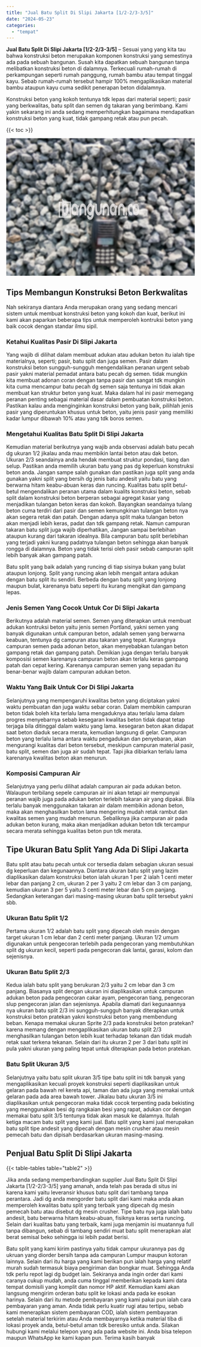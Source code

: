 ```yaml
---
title: "Jual Batu Split Di Slipi Jakarta [1/2-2/3-3/5]"
date: "2024-05-23"
categories: 
  - "tempat"
---
```


**Jual Batu Split Di Slipi Jakarta \[1/2-2/3-3/5\]** – Sesuai yang yang kita tau bahwa konstruksi beton merupakan komponen konstruksi yang semestinya ada pada sebuah bangunan. Susah kita dapatkan sebuah bangunan tanpa melibatkan konstruksi beton di dalamnya. Terkecuali rumah-rumah di perkampungan seperti rumah panggung, rumah bambu atau tempat tinggal kayu. Sebab rumah-rumah tersebut hampir 100% mengaplikasikan material bambu ataupun kayu cuma sedikit penerapan beton didalamnya.

Konstruksi beton yang kokoh tentunya tdk lepas dari material seperti; pasir yang berkwalitas, batu split dan semen dg takaran yang berimbang. Kami yakin sekarang ini anda sedang memperhitungkan bagaimana mendapatkan konstruksi beton yang kuat, tidak gampang retak atau pun pecah.

{{< toc >}}

![Jual Batu Split Di Slipi Jakarta [1/2-2/3-3/5]](/images/jual-batu-split-24.png)

## Tips Membangun Konstruksi Beton Berkwalitas

Nah sekiranya diantara Anda merupakan orang yang sedang mencari sistem untuk membuat konstruksi beton yang kokoh dan kuat, berikut ini kami akan paparkan beberapa tips untuk memperoleh kontruksi beton yang baik cocok dengan standar ilmu sipil.

### Ketahui Kualitas Pasir Di Slipi Jakarta

Yang wajib di dilihat dalam membuat adukan atau adukan beton itu ialah tipe materialnya, seperti; pasir, batu split dan juga semen. Pasir dalam konstruksi beton sungguh-sungguh mengendalikan peranan urgent sebab pasir yakni material pemadat antara batu pecah dg semen. tidak mungkin kita membuat adonan coran dengan tanpa pasir dan sangat tdk mungkin kita cuma mencampur batu pecah dg semen saja tentunya ini tidak akan membuat kan struktur beton yang kuat. Maka dalam hal ini pasir memegang peranan penting sebagai material dasar dalam pembuatan konstruksi beton. Pastikan kalau anda menginginkan konstruksi beton yang baik, pilihlah jenis pasir yang diperuntukan khusus untuk beton, yaitu jenis pasir yang memiliki kadar lumpur dibawah 10% atau yang tdk boros semen.

### Mengetahui Kualitas Batu Split Di Slipi Jakarta

Kemudian material berikutnya yang wajib anda observasi adalah batu pecah dg ukuran 1/2 jikalau anda mau membikin lantai beton atau dak beton. Ukuran 2/3 seandainya anda hendak membuat struktur pondasi, tiang dan selup. Pastikan anda memilih ukuran batu yang pas dg keperluan konstruksi beton anda. Jangan sampe salah gunakan dan pastikan juga split yang anda gunakan yakni split yang bersih dg jenis batu andesit yaitu batu yang berwarna hitam keabu-abuan keras dan runcing. Kualitas batu split betul-betul mengendalikan peranan utama dalam kualits konstruksi beton, sebab split dalam konstruksi beton berperan sebagai agregat kasar yang menjadikan tulangan beton keras dan kokoh. Bayangkan seandainya tulang beton cuma terdiri dari pasir dan semen kemungkinan tulangan beton nya akan segera retak dan patah. Dengan adanya split maka tulangan beton akan menjadi lebih keras, padat dan tdk gampang retak. Namun campuran takaran batu split juga wajib diperhatikan, Jangan sampai berlebihan ataupun kurang dari takaran idealnya. Bila campuran batu split berlebihan yang terjadi yakni kurang padatnya tulangan beton sehingga akan banyak rongga di dalamnya. Beton yang tidak terisi oleh pasir sebab campuran split lebih banyak akan gampang patah.

Batu split yang baik adalah yang runcing di tiap sisinya bukan yang bulat ataupun lonjong. Split yang runcing akan lebih mengait antara adukan dengan batu split itu sendiri. Berbeda dengan batu split yang lonjong maupun bulat, karenanya batu seperti itu kurang mengikat dan gampang lepas.

### Jenis Semen Yang Cocok Untuk Cor Di Slipi Jakarta

Berikutnya adalah material semen. Semen yang diterapkan untuk membuat adukan kontruksi beton yaitu jenis semen Portland, yakni semen yang banyak digunakan untuk campuran beton, adalah semen yang berwarna keabuan, tentunya dg campuran atau takaran yang tepat. Kurangnya campuran semen pada adonan beton, akan menyebabkan tulangan beton gampang retak dan gampang patah. Demikian juga dengan terlalu banyak komposisi semen karenanya campuran beton akan terlalu keras gampang patah dan cepat kering. Karenanya campuran semen yang sepadan itu benar-benar wajib dalam campuran adukan beton.

### Waktu Yang Baik Untuk Cor Di Slipi Jakarta

Selanjutnya yang mempengaruhi kwalitas beton yang diciptakan yakni waktu pembuatan dan juga waktu sebar coran. Dalam membikin campuran beton tidak boleh kita terlalu lama mengaduknya atau terlalu lama dalam progres menyebarnya sebab kesegaran kwalitas beton tidak dapat tetap terjaga bila ditinggal dalam waktu yang lama. kesegaran beton akan didapat saat beton diaduk secara merata, kemudian langsung di gelar. Campuran beton yang terlalu lama antara waktu pengadukan dan penyebaran, akan mengurangi kualitas dari beton tersebut, meskipun campuran material pasir, batu split, semen dan juga air sudah tepat. Tapi jika dibiarkan terlalu lama karenanya kwalitas beton akan menurun.

### Komposisi Campuran Air

Selanjutnya yang perlu dilihat adalah campuran air pada adukan beton. Walaupun terbilang sepele campuran air ini akan tetapi air mempunyai peranan wajib juga pada adukan beton terlebih takaran air yang dipakai. Bila terlalu banyak menggunakan takaran air dalam membikin adonan beton, maka akan menghasilkan beton lama mengering mudah retak rambut dan kwalitas semen yang mudah menurun. Sebaliknya jika campuran air pada adukan beton kurang, maka akan menjadikan adukan beton tdk tercampur secara merata sehingga kualitas beton pun tdk merata.

## Tipe Ukuran Batu Split Yang Ada Di Slipi Jakarta

Batu split atau batu pecah untuk cor tersedia dalam sebagian ukuran sesuai dg keperluan dan kegunaannya. Diantara ukuran batu split yang lazim diaplikasikan dalam konstruksi beton ialah ukuran 1 per 2 ialah 1 centi meter lebar dan panjang 2 cm, ukuran 2 per 3 yaitu 2 cm lebar dan 3 cm panjang, kemudian ukuran 3 per 5 yaitu 3 centi meter lebar dan 5 cm panjang. Sedangkan keterangan dari masing-masing ukuran batu split tersebut yakni sbb.

### Ukuran Batu Split 1/2

Pertama ukuran 1/2 adalah batu split yang dipecah oleh mesin dengan target ukuran 1 cm lebar dan 2 centi meter panjang. Ukuran 1/2 umum digunakan untuk pengecoran terlebih pada pengecoran yang membutuhkan split dg ukuran kecil, seperti pada pengecoran dak lantai, garasi, kolom dan sejenisnya.

### Ukuran Batu Split 2/3

Kedua ialah batu split yang berukuran 2/3 yaitu 2 cm lebar dan 3 cm panjang. Biasanya split dengan ukuran ini diaplikasikan untuk campuran adukan beton pada pengecoran cakar ayam, pengecoran tiang, pengecoran slup pengecoran jalan dan sejenisnya. Apabila diamati dari kegunaannya nya ukuran batu split 2/3 ini sungguh-sungguh banyak diterapkan untuk konstruksi beton pratekan yakni konstruksi beton yang membendung beban. Kenapa memakai ukuran Sprite 2/3 pada konstruksi beton pratekan? karena memang dengan mengaplikasikan ukuran batu split 2/3 menghasilkan tulangan beton lebih kuat terhadap tekanan dan tidak mudah retak saat terkena tekanan. Selain dari itu ukuran 2 per 3 dari batu split ini pula yakni ukuran yang paling tepat untuk diterapkan pada beton pratekan.

### Batu Split Ukuran 3/5

Selanjutnya yaitu batu split ukuran 3/5 tipe batu split ini tdk banyak yang mengaplikasikan kecuali proyek konstruksi seperti diaplikasikan untuk gelaran pada bawah rel kereta api, taman dan ada juga yang memakai untuk gelaran pada ada area bawah tower. Jikalau batu ukuran 3/5 ini diaplikasikan untuk pengecoran maka tidak cocok terpenting pada bekisting yang menggunakan besi dg rangkaian besi yang rapat, adukan cor dengan memakai batu split 3/5 tentunya tidak akan masuk ke dalamnya. Itulah ketiga macam batu split yang kami jual. Batu split yang kami jual merupakan batu split tipe andesit yang dipecah dengan mesin crusher atau mesin pemecah batu dan dipisah berdasarkan ukuran masing-masing.

## Penjual Batu Split Di Slipi Jakarta

{{< table-tables table="table2" >}}

Jika anda sedang memperbandingkan supplier Jual Batu Split Di Slipi Jakarta \[1/2-2/3-3/5\] yang amanah, anda telah pas berada di situs ini karena kami yaitu leveransir khusus batu split dari tambang tanpa perantara. Jadi dg anda mengorder batu split dari kami maka anda akan memperoleh kwalitas batu split yang terbaik yang dipecah dg mesin pemecah batu atau disebut dg mesin crusher. Tipe batu nya juga ialah batu andesit, batu berwarna hitam keabu-abuan, fisiknya keras serta runcing. Selain dari kualitas batu yang terbaik, kami juga menjamin isi muatannya full tanpa dibangun, sebab di tambang sendiri muat batu split menerapkan alat berat semisal beko sehingga isi lebih padat berisi.

Batu split yang kami kirim pastinya yaitu tidak campur ukurannya pas dg ukruan yang diorder bersih tanpa ada campuran Lumpur maupun kotoran lainnya. Selain dari itu harga yang kami berikan pun ialah harga yang relatif murah sudah termasuk biaya pengiriman dan bongkar muat. Sehingga Anda tdk perlu repot lagi dg budget lain. Sekiranya anda ingin order dari kami caranya cukup mudah, anda cuma tinggal memberikan kepada kami data tempat domisili yang komplit dan nomor HP aktif. Kemudian kami akan langsung mengirim orderan batu split ke lokasi anda pada ke esokan harinya. Selain dari itu metode pembayaran yang kami pakai pun ialah cara pembayaran yang aman. Anda tidak perlu kuatir rugi atau tertipu, sebab kami menerapkan sistem pembayaran COD, ialah sistem pembayaran setelah material terkirim atau Anda membayarnya ketika material tiba di lokasi proyek anda, betul-betul aman tdk beresiko untuk anda. Silakan hubungi kami melalui telepon yang ada pada website ini. Anda bisa telepon maupun WhatsApp ke kami kapan pun. Terima kasih banyak
